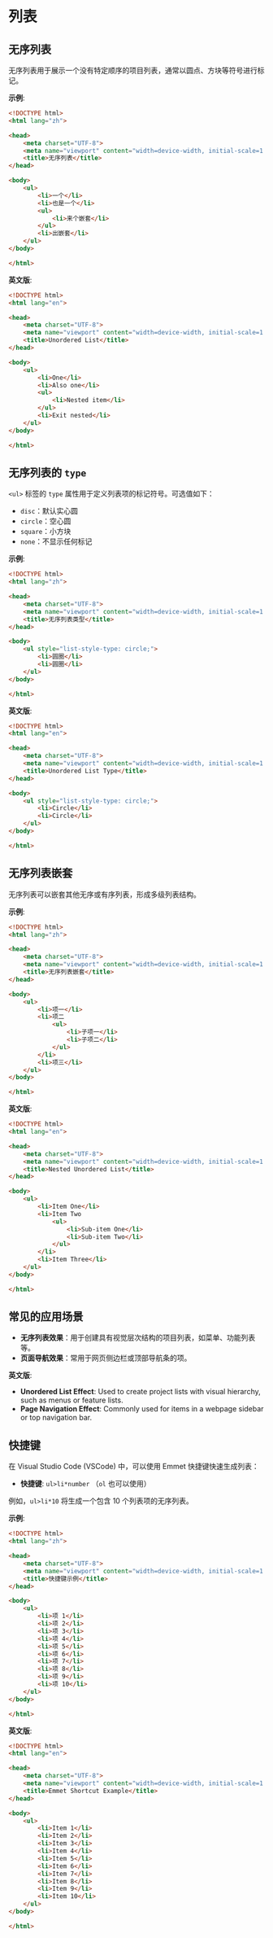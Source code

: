 # 列表

## 无序列表

无序列表用于展示一个没有特定顺序的项目列表，通常以圆点、方块等符号进行标记。

**示例**:

```html
<!DOCTYPE html>
<html lang="zh">

<head>
    <meta charset="UTF-8">
    <meta name="viewport" content="width=device-width, initial-scale=1.0">
    <title>无序列表</title>
</head>

<body>
    <ul>
        <li>一个</li>
        <li>也是一个</li>
        <ul>
            <li>来个嵌套</li>
        </ul>
        <li>出嵌套</li>
    </ul>
</body>

</html>
```

**英文版**:

```html
<!DOCTYPE html>
<html lang="en">

<head>
    <meta charset="UTF-8">
    <meta name="viewport" content="width=device-width, initial-scale=1.0">
    <title>Unordered List</title>
</head>

<body>
    <ul>
        <li>One</li>
        <li>Also one</li>
        <ul>
            <li>Nested item</li>
        </ul>
        <li>Exit nested</li>
    </ul>
</body>

</html>
```

## 无序列表的 `type`

`<ul>` 标签的 `type` 属性用于定义列表项的标记符号。可选值如下：

- `disc`：默认实心圆
- `circle`：空心圆
- `square`：小方块
- `none`：不显示任何标记

**示例**:

```html
<!DOCTYPE html>
<html lang="zh">

<head>
    <meta charset="UTF-8">
    <meta name="viewport" content="width=device-width, initial-scale=1.0">
    <title>无序列表类型</title>
</head>

<body>
    <ul style="list-style-type: circle;">
        <li>圆圈</li>
        <li>圆圈</li>
    </ul>
</body>

</html>
```

**英文版**:

```html
<!DOCTYPE html>
<html lang="en">

<head>
    <meta charset="UTF-8">
    <meta name="viewport" content="width=device-width, initial-scale=1.0">
    <title>Unordered List Type</title>
</head>

<body>
    <ul style="list-style-type: circle;">
        <li>Circle</li>
        <li>Circle</li>
    </ul>
</body>

</html>
```

## 无序列表嵌套

无序列表可以嵌套其他无序或有序列表，形成多级列表结构。

**示例**:

```html
<!DOCTYPE html>
<html lang="zh">

<head>
    <meta charset="UTF-8">
    <meta name="viewport" content="width=device-width, initial-scale=1.0">
    <title>无序列表嵌套</title>
</head>

<body>
    <ul>
        <li>项一</li>
        <li>项二
            <ul>
                <li>子项一</li>
                <li>子项二</li>
            </ul>
        </li>
        <li>项三</li>
    </ul>
</body>

</html>
```

**英文版**:

```html
<!DOCTYPE html>
<html lang="en">

<head>
    <meta charset="UTF-8">
    <meta name="viewport" content="width=device-width, initial-scale=1.0">
    <title>Nested Unordered List</title>
</head>

<body>
    <ul>
        <li>Item One</li>
        <li>Item Two
            <ul>
                <li>Sub-item One</li>
                <li>Sub-item Two</li>
            </ul>
        </li>
        <li>Item Three</li>
    </ul>
</body>

</html>
```

## 常见的应用场景

- **无序列表效果**：用于创建具有视觉层次结构的项目列表，如菜单、功能列表等。
- **页面导航效果**：常用于网页侧边栏或顶部导航条的项。

**英文版**:

- **Unordered List Effect**: Used to create project lists with visual hierarchy, such as menus or feature lists.
- **Page Navigation Effect**: Commonly used for items in a webpage sidebar or top navigation bar.

## 快捷键

在 Visual Studio Code (VSCode) 中，可以使用 Emmet 快捷键快速生成列表：

- **快捷键**: `ul>li*number` （`ol` 也可以使用）

例如，`ul>li*10` 将生成一个包含 10 个列表项的无序列表。

**示例**:

```html
<!DOCTYPE html>
<html lang="zh">

<head>
    <meta charset="UTF-8">
    <meta name="viewport" content="width=device-width, initial-scale=1.0">
    <title>快捷键示例</title>
</head>

<body>
    <ul>
        <li>项 1</li>
        <li>项 2</li>
        <li>项 3</li>
        <li>项 4</li>
        <li>项 5</li>
        <li>项 6</li>
        <li>项 7</li>
        <li>项 8</li>
        <li>项 9</li>
        <li>项 10</li>
    </ul>
</body>

</html>
```

**英文版**:

```html
<!DOCTYPE html>
<html lang="en">

<head>
    <meta charset="UTF-8">
    <meta name="viewport" content="width=device-width, initial-scale=1.0">
    <title>Emmet Shortcut Example</title>
</head>

<body>
    <ul>
        <li>Item 1</li>
        <li>Item 2</li>
        <li>Item 3</li>
        <li>Item 4</li>
        <li>Item 5</li>
        <li>Item 6</li>
        <li>Item 7</li>
        <li>Item 8</li>
        <li>Item 9</li>
        <li>Item 10</li>
    </ul>
</body>

</html>
```